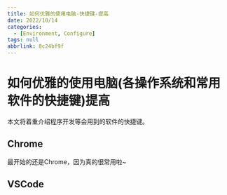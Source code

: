 ```yaml
---
title: 如何优雅的使用电脑-快捷键-提高
date: 2022/10/14
categories:
  - [Environment, Configure]
tags: null
abbrlink: 8c24bf9f
---
```



# 如何优雅的使用电脑(各操作系统和常用软件的快捷键)提高

本文将着重介绍程序开发等会用到的软件的快捷键。

## Chrome
最开始的还是Chrome，因为真的很常用啦~

## VSCode
